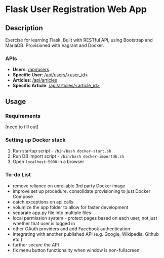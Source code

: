 # Flask User Registration Web App

## Description
Exercise for learning Flask. Built with RESTful API, using Bootstrap and MariaDB. Provisioned with Vagrant and Docker.

### APIs
* **Users**: [/api/users](http://wanderingcows.dnsdynamic.com:5000/api/users/)
* **Specific User**: [/api/users/<user_id>](http://wanderingcows.dnsdynamic.com:5000/api/users/1)
* **Articles**: [/api/articles](http://wanderingcows.dnsdynamic.com:5000/api/articles/)
* **Specific Article**: [/api/articles/<article_id>](http://wanderingcows.dnsdynamic.com:5000/api/articles/1)

## Usage
### Requirements
[need to fill out]

### Setting up Docker stack
1. Run startup script - `/bin/bash docker-start.sh`
1. Run DB import script - `/bin/bash docker-importdb.sh`
1. Open `localhost:5000` in a browser

### To-do List
* remove reliance on unreliable 3rd party Docker image
* improve set up procedure. consolidate provisioning to just Docker Compose
* catch exceptions on api calls
* volumize the app folder to allow for faster development
* separate app.py file into multiple files
* local permission system - protect pages based on each user, not just whether that user is logged in
* other OAuth providers and add Facebook authentication
* integrating with another published API (e.g. Google, Wikipedia, Github etc.)
* further secure the API
* fix menu button functionality when window is non-fullscreen
